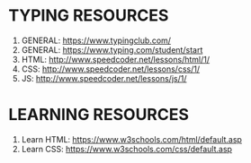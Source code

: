 # TYPING RESOURCES
1. GENERAL: https://www.typingclub.com/
2. GENERAL: https://www.typing.com/student/start
3. HTML: http://www.speedcoder.net/lessons/html/1/
4. CSS: http://www.speedcoder.net/lessons/css/1/
5. JS: http://www.speedcoder.net/lessons/js/1/

# LEARNING RESOURCES

1.  Learn HTML: https://www.w3schools.com/html/default.asp
2.  Learn CSS: https://www.w3schools.com/css/default.asp
